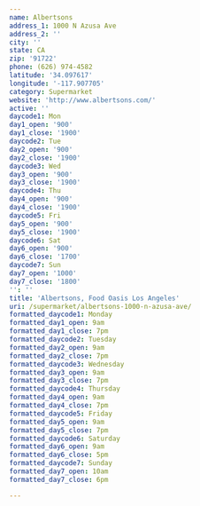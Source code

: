 ```yaml
---
name: Albertsons
address_1: 1000 N Azusa Ave
address_2: ''
city: ''
state: CA
zip: '91722'
phone: (626) 974-4582
latitude: '34.097617'
longitude: '-117.907705'
category: Supermarket
website: 'http://www.albertsons.com/'
active: ''
daycode1: Mon
day1_open: '900'
day1_close: '1900'
daycode2: Tue
day2_open: '900'
day2_close: '1900'
daycode3: Wed
day3_open: '900'
day3_close: '1900'
daycode4: Thu
day4_open: '900'
day4_close: '1900'
daycode5: Fri
day5_open: '900'
day5_close: '1900'
daycode6: Sat
day6_open: '900'
day6_close: '1700'
daycode7: Sun
day7_open: '1000'
day7_close: '1800'
'': ''
title: 'Albertsons, Food Oasis Los Angeles'
uri: /supermarket/albertsons-1000-n-azusa-ave/
formatted_daycode1: Monday
formatted_day1_open: 9am
formatted_day1_close: 7pm
formatted_daycode2: Tuesday
formatted_day2_open: 9am
formatted_day2_close: 7pm
formatted_daycode3: Wednesday
formatted_day3_open: 9am
formatted_day3_close: 7pm
formatted_daycode4: Thursday
formatted_day4_open: 9am
formatted_day4_close: 7pm
formatted_daycode5: Friday
formatted_day5_open: 9am
formatted_day5_close: 7pm
formatted_daycode6: Saturday
formatted_day6_open: 9am
formatted_day6_close: 5pm
formatted_daycode7: Sunday
formatted_day7_open: 10am
formatted_day7_close: 6pm

---
```

